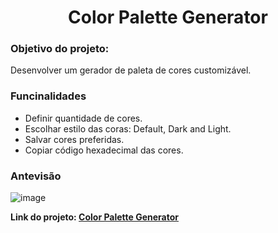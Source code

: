 <h1 align="center">Color Palette Generator</h1>

### Objetivo do projeto:
Desenvolver um gerador de paleta de cores customizável.

### Funcinalidades
* Definir quantidade de cores.
* Escolhar estilo das coras: Default, Dark and Light.
* Salvar cores preferidas.
* Copiar código hexadecimal das cores.

### Antevisão
![image](https://user-images.githubusercontent.com/67986109/169865788-8c99da86-87ed-4d6f-8413-f2a6002a35e8.png)

**Link do projeto: [Color Palette Generator](https://vinicius-je.github.io/color-palette-generator/)**


